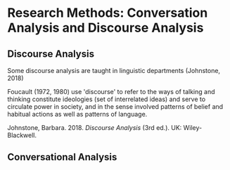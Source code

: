 # Research Methods: Conversation Analysis and Discourse Analysis

## Discourse Analysis
Some discourse analysis are taught in linguistic departments (Johnstone, 2018)


Foucault (1972, 1980) use 'discourse' to refer to the ways of talking and thinking constitute ideologies (set of interrelated ideas) and serve  to circulate power in society, and in the sense involved patterns of belief and habitual actions as well as patterns of language. 




Johnstone, Barbara. 2018. _Discourse Analysis_ (3rd ed.). UK: Wiley-Blackwell.


## Conversational Analysis